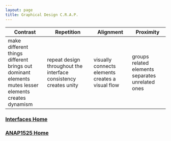 ```yaml
---
layout: page
title: Graphical Design C.R.A.P.
---
```


**C**ontrast | **R**epetition | **A**lignment | **P**roximity
-------------|----------------|---------------|--------------
make different things different<br>brings out dominant elements<br>mutes lesser elements<br>creates dynamism | repeat design throughout the interface<br>consistency<br>creates unity | visually connects elements<br>creates a visual flow | groups related elements<br>separates unrelated ones


### [Interfaces Home](interfaces.md)
### [ANAP1525 Home](../)